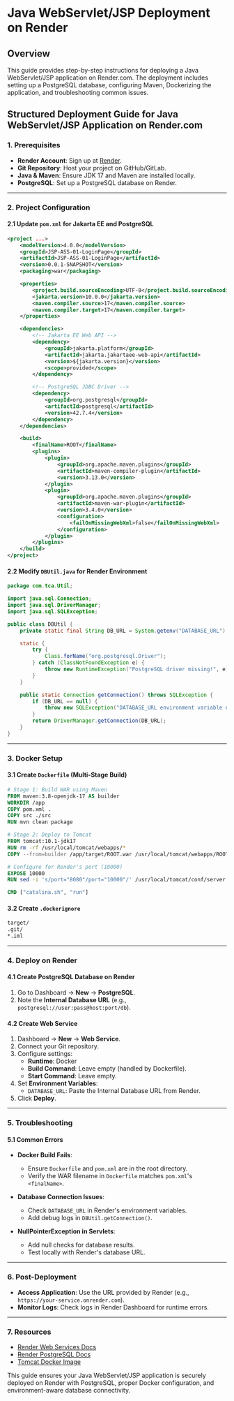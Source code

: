 # Java WebServlet/JSP Deployment on Render

## Overview
This guide provides step-by-step instructions for deploying a Java WebServlet/JSP application on Render.com. The deployment includes setting up a PostgreSQL database, configuring Maven, Dockerizing the application, and troubleshooting common issues. 

## Structured Deployment Guide for Java WebServlet/JSP Application on Render.com

### 1. Prerequisites
- **Render Account**: Sign up at [Render](https://render.com/).
- **Git Repository**: Host your project on GitHub/GitLab.
- **Java & Maven**: Ensure JDK 17 and Maven are installed locally.
- **PostgreSQL**: Set up a PostgreSQL database on Render.

---

### 2. Project Configuration
#### 2.1 Update `pom.xml` for Jakarta EE and PostgreSQL
```xml
<project ...>
    <modelVersion>4.0.0</modelVersion>
    <groupId>JSP-ASS-01-LoginPage</groupId>
    <artifactId>JSP-ASS-01-LoginPage</artifactId>
    <version>0.0.1-SNAPSHOT</version>
    <packaging>war</packaging>

    <properties>
        <project.build.sourceEncoding>UTF-8</project.build.sourceEncoding>
        <jakarta.version>10.0.0</jakarta.version>
        <maven.compiler.source>17</maven.compiler.source>
        <maven.compiler.target>17</maven.compiler.target>
    </properties>

    <dependencies>
        <!-- Jakarta EE Web API -->
        <dependency>
            <groupId>jakarta.platform</groupId>
            <artifactId>jakarta.jakartaee-web-api</artifactId>
            <version>${jakarta.version}</version>
            <scope>provided</scope>
        </dependency>

        <!-- PostgreSQL JDBC Driver -->
        <dependency>
            <groupId>org.postgresql</groupId>
            <artifactId>postgresql</artifactId>
            <version>42.7.4</version>
        </dependency>
    </dependencies>

    <build>
        <finalName>ROOT</finalName>
        <plugins>
            <plugin>
                <groupId>org.apache.maven.plugins</groupId>
                <artifactId>maven-compiler-plugin</artifactId>
                <version>3.13.0</version>
            </plugin>
            <plugin>
                <groupId>org.apache.maven.plugins</groupId>
                <artifactId>maven-war-plugin</artifactId>
                <version>3.4.0</version>
                <configuration>
                    <failOnMissingWebXml>false</failOnMissingWebXml>
                </configuration>
            </plugin>
        </plugins>
    </build>
</project>
```

#### 2.2 Modify `DBUtil.java` for Render Environment
```java
package com.tca.Util;

import java.sql.Connection;
import java.sql.DriverManager;
import java.sql.SQLException;

public class DBUtil {
    private static final String DB_URL = System.getenv("DATABASE_URL");

    static {
        try {
            Class.forName("org.postgresql.Driver");
        } catch (ClassNotFoundException e) {
            throw new RuntimeException("PostgreSQL driver missing!", e);
        }
    }

    public static Connection getConnection() throws SQLException {
        if (DB_URL == null) {
            throw new SQLException("DATABASE_URL environment variable not set.");
        }
        return DriverManager.getConnection(DB_URL);
    }
}
```

---

### 3. Docker Setup
#### 3.1 Create `Dockerfile` (Multi-Stage Build)
```dockerfile
# Stage 1: Build WAR using Maven
FROM maven:3.8-openjdk-17 AS builder
WORKDIR /app
COPY pom.xml .
COPY src ./src
RUN mvn clean package

# Stage 2: Deploy to Tomcat
FROM tomcat:10.1-jdk17
RUN rm -rf /usr/local/tomcat/webapps/*
COPY --from=builder /app/target/ROOT.war /usr/local/tomcat/webapps/ROOT.war

# Configure for Render's port (10000)
EXPOSE 10000
RUN sed -i 's/port="8080"/port="10000"/' /usr/local/tomcat/conf/server.xml

CMD ["catalina.sh", "run"]
```

#### 3.2 Create `.dockerignore`
```txt
target/
.git/
*.iml
```

---

### 4. Deploy on Render
#### 4.1 Create PostgreSQL Database on Render
1. Go to Dashboard → **New** → **PostgreSQL**.
2. Note the **Internal Database URL** (e.g., `postgresql://user:pass@host:port/db`).

#### 4.2 Create Web Service
1. Dashboard → **New** → **Web Service**.
2. Connect your Git repository.
3. Configure settings:
   - **Runtime**: Docker
   - **Build Command**: Leave empty (handled by Dockerfile).
   - **Start Command**: Leave empty.
4. Set **Environment Variables**:
   - `DATABASE_URL`: Paste the Internal Database URL from Render.
5. Click **Deploy**.

---

### 5. Troubleshooting
#### 5.1 Common Errors
- **Docker Build Fails**:
  - Ensure `Dockerfile` and `pom.xml` are in the root directory.
  - Verify the WAR filename in `Dockerfile` matches `pom.xml`'s `<finalName>`.

- **Database Connection Issues**:
  - Check `DATABASE_URL` in Render's environment variables.
  - Add debug logs in `DBUtil.getConnection()`.

- **NullPointerException in Servlets**:
  - Add null checks for database results.
  - Test locally with Render's database URL.

---

### 6. Post-Deployment
- **Access Application**: Use the URL provided by Render (e.g., `https://your-service.onrender.com`).
- **Monitor Logs**: Check logs in Render Dashboard for runtime errors.

---

### 7. Resources
- [Render Web Services Docs](https://render.com/docs/web-services)
- [Render PostgreSQL Docs](https://render.com/docs/databases)
- [Tomcat Docker Image](https://hub.docker.com/_/tomcat)

This guide ensures your Java WebServlet/JSP application is securely deployed on Render with PostgreSQL, proper Docker configuration, and environment-aware database connectivity.
